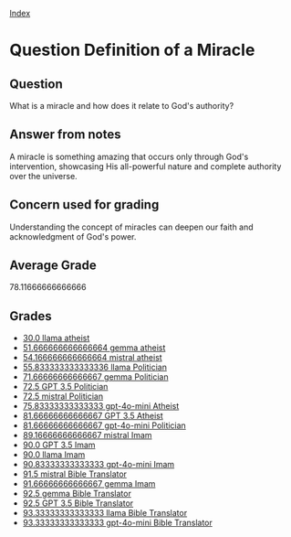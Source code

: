 
[Index](../../index.md)
# Question Definition of a Miracle
## Question
What is a miracle and how does it relate to God's authority?

## Answer from notes
A miracle is something amazing that occurs only through God's intervention, showcasing His all-powerful nature and complete authority over the universe.

## Concern used for grading
Understanding the concept of miracles can deepen our faith and acknowledgment of God's power.

## Average Grade
78.11666666666666

## Grades
 * [30.0 llama atheist](../answers/llama_atheist/Definition_of_a_Miracle.md)
 * [51.666666666666664 gemma atheist](../answers/gemma_atheist/Definition_of_a_Miracle.md)
 * [54.166666666666664 mistral atheist](../answers/mistral_atheist/Definition_of_a_Miracle.md)
 * [55.833333333333336 llama Politician](../answers/llama_Politician/Definition_of_a_Miracle.md)
 * [71.66666666666667 gemma Politician](../answers/gemma_Politician/Definition_of_a_Miracle.md)
 * [72.5 GPT 3.5 Politician](../answers/GPT_3.5_Politician/Definition_of_a_Miracle.md)
 * [72.5 mistral Politician](../answers/mistral_Politician/Definition_of_a_Miracle.md)
 * [75.83333333333333 gpt-4o-mini Atheist](../answers/gpt-4o-mini_Atheist/Definition_of_a_Miracle.md)
 * [81.66666666666667 GPT 3.5 Atheist](../answers/GPT_3.5_Atheist/Definition_of_a_Miracle.md)
 * [81.66666666666667 gpt-4o-mini Politician](../answers/gpt-4o-mini_Politician/Definition_of_a_Miracle.md)
 * [89.16666666666667 mistral Imam](../answers/mistral_Imam/Definition_of_a_Miracle.md)
 * [90.0 GPT 3.5 Imam](../answers/GPT_3.5_Imam/Definition_of_a_Miracle.md)
 * [90.0 llama Imam](../answers/llama_Imam/Definition_of_a_Miracle.md)
 * [90.83333333333333 gpt-4o-mini Imam](../answers/gpt-4o-mini_Imam/Definition_of_a_Miracle.md)
 * [91.5 mistral Bible Translator](../answers/mistral_Bible_Translator/Definition_of_a_Miracle.md)
 * [91.66666666666667 gemma Imam](../answers/gemma_Imam/Definition_of_a_Miracle.md)
 * [92.5 gemma Bible Translator](../answers/gemma_Bible_Translator/Definition_of_a_Miracle.md)
 * [92.5 GPT 3.5 Bible Translator](../answers/GPT_3.5_Bible_Translator/Definition_of_a_Miracle.md)
 * [93.33333333333333 llama Bible Translator](../answers/llama_Bible_Translator/Definition_of_a_Miracle.md)
 * [93.33333333333333 gpt-4o-mini Bible Translator](../answers/gpt-4o-mini_Bible_Translator/Definition_of_a_Miracle.md)
